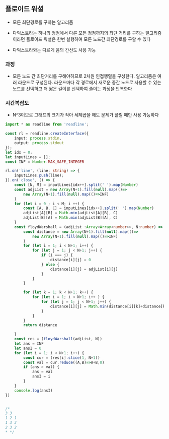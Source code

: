 ## 플로이드 워셜

- 모든 최단경로를 구하는 알고리즘

- 다익스트라는 하나의 정점에서 다른 모든 정점까지의 최단 거리를 구하는 알고리즘이라면 플로이드 워셜은 한번 실행하여 모든 노드간 최단경로를 구할 수 있다

- 다익스트라와는 다르게 음의 간선도 사용 가능

### 과정

- 모든 노드 간 최단거리를 구해야하므로 2차원 인접행렬을 구성한다. 알고리즘은 여러 라운드로 구성된다. 라운드마다 각 경로에서 새로운 중간 노드로 사용할 수 있는 노드를 선택하고 더 짧은 길이를 선택하여 줄이는 과정을 반복한다

### 시간복잡도

- N^3이므로 그래프의 크기가 작아 세제곱을 해도 문제가 풀릴 때만 사용 가능하다

```ts
import * as readline from 'readline';

const rl = readline.createInterface({
    input: process.stdin,
    output: process.stdout
});
let idx = 0;
let inputLines = [];
const INF = Number.MAX_SAFE_INTEGER

rl.on('line', (line: string) => {
    inputLines.push(line);
}).on('close', () => {
    const [N, M] = inputLines[idx++].split(' ').map(Number)
    const adjList = new Array(N+1).fill(null).map(()=>
        new Array(N+1).fill(null).map(()=>INF)
    )
    for (let i = 0 ; i < M; i ++) {
        const [A, B, C] = inputLines[idx++].split(' ').map(Number)
        adjList[A][B] = Math.min(adjList[A][B], C)
        adjList[B][A] = Math.min(adjList[B][A], C)
    }
    const floydWarshall = (adjList :Array<Array<number>>, N:number) => {
        const distance = new Array(N+1).fill(null).map(()=>
            new Array(N+1).fill(null).map(()=>INF)
        )
        for (let i = 1; i < N+1; i++) {
            for (let j = 1; j < N+1; j++) {
                if (i === j) {
                    distance[i][j] = 0
                } else {
                    distance[i][j] = adjList[i][j]
                }
            }
        }

        for (let k = 1; k < N+1; k++) {
            for (let i = 1; i < N+1; i++ ) {
                for (let j = 1; j < N+1; j++) {
                    distance[i][j] = Math.min(distance[i][k]+distance[k][j], distance[i][j])
                }
            }
        }
        return distance

    }
    const res = (floydWarshall(adjList, N))
    let ans = INF
    let ansI = 0
    for (let i = 1; i < N+1; i++) {
        const cur = (res[i].slice(1, N+1))
        const val = cur.reduce((A,B)=>A+B,0)
        if (ans > val) {
            ans = val
            ansI = i
        }
    }
    console.log(ansI)
})


/*
3 3
1 2 1
1 3 3
2 3 2
* */

```